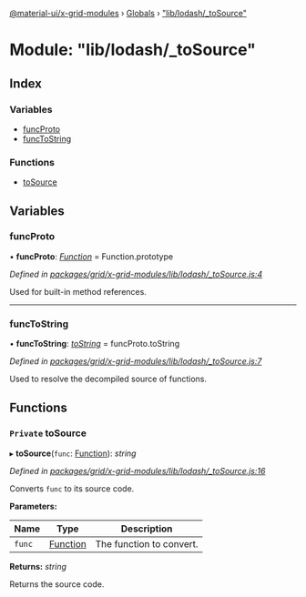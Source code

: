 [@material-ui/x-grid-modules](../README.md) › [Globals](../globals.md) › ["lib/lodash/\_toSource"](_lib_lodash__tosource_.md)

# Module: "lib/lodash/\_toSource"

## Index

### Variables

- [funcProto](_lib_lodash__tosource_.md#funcproto)
- [funcToString](_lib_lodash__tosource_.md#functostring)

### Functions

- [toSource](_lib_lodash__tosource_.md#private-tosource)

## Variables

### funcProto

• **funcProto**: _[Function](../interfaces/_src_utils_utils_.debouncedfunction.md#function)_ = Function.prototype

_Defined in [packages/grid/x-grid-modules/lib/lodash/\_toSource.js:4](https://github.com/mui-org/material-ui-x/blob/a679779/packages/grid/x-grid-modules/lib/lodash/_toSource.js#L4)_

Used for built-in method references.

---

### funcToString

• **funcToString**: _[toString](../interfaces/_src_utils_utils_.debouncedfunction.md#tostring)_ = funcProto.toString

_Defined in [packages/grid/x-grid-modules/lib/lodash/\_toSource.js:7](https://github.com/mui-org/material-ui-x/blob/a679779/packages/grid/x-grid-modules/lib/lodash/_toSource.js#L7)_

Used to resolve the decompiled source of functions.

## Functions

### `Private` toSource

▸ **toSource**(`func`: [Function](../interfaces/_src_utils_utils_.debouncedfunction.md#function)): _string_

_Defined in [packages/grid/x-grid-modules/lib/lodash/\_toSource.js:16](https://github.com/mui-org/material-ui-x/blob/a679779/packages/grid/x-grid-modules/lib/lodash/_toSource.js#L16)_

Converts `func` to its source code.

**Parameters:**

| Name   | Type                                                                      | Description              |
| ------ | ------------------------------------------------------------------------- | ------------------------ |
| `func` | [Function](../interfaces/_src_utils_utils_.debouncedfunction.md#function) | The function to convert. |

**Returns:** _string_

Returns the source code.
